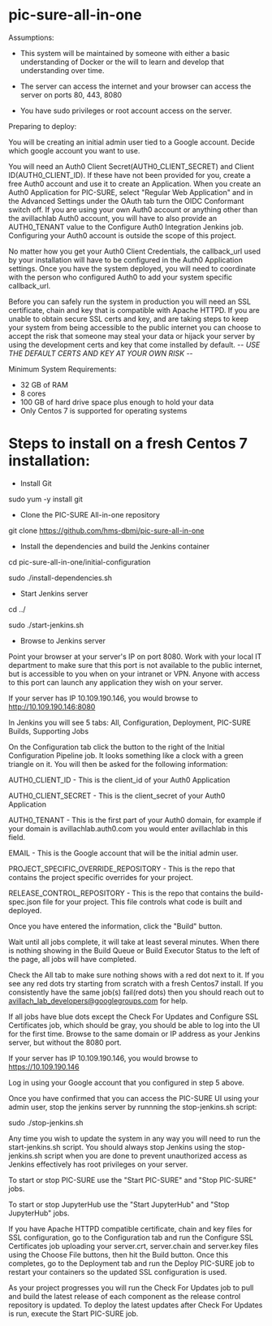 # pic-sure-all-in-one

Assumptions:

- This system will be maintained by someone with either a basic understanding of Docker or the will to learn and develop that understanding over time.

- The server can access the internet and your browser can access the server on ports 80, 443, 8080

- You have sudo privileges or root account access on the server.

Preparing to deploy:

You will be creating an initial admin user tied to a Google account. Decide which google account you want to use.

You will need an Auth0 Client Secret(AUTH0_CLIENT_SECRET) and Client ID(AUTH0_CLIENT_ID). If these have not been provided for you, create a free Auth0 account and use it to create an Application. When you create an Auth0 Application for PIC-SURE, select "Regular Web Application" and in the Advanced Settings under the OAuth tab turn the OIDC Conformant switch off. If you are using your own Auth0 account or anything other than the avillachlab Auth0 account, you will have to also provide an AUTH0_TENANT value to the Configure Auth0 Integration Jenkins job. Configuring your Auth0 account is outside the scope of this project. 

No matter how you get your Auth0 Client Credentials, the callback_url used by your installation will have to be configured in the Auth0 Application settings. Once you have the system deployed, you will need to coordinate with the person who configured Auth0 to add your system specific callback_url.

Before you can safely run the system in production you will need an SSL certificate, chain and key that is compatible with Apache HTTPD. If you are unable to obtain secure SSL certs and key, and are taking steps to keep your system from being accessible to the public internet you can choose to accept the risk that someone may steal your data or hijack your server by using the development certs and key that come installed by default. -- *USE THE DEFAULT CERTS AND KEY AT YOUR OWN RISK* --


Minimum System Requirements:

- 32 GB of RAM
- 8 cores
- 100 GB of hard drive space plus enough to hold your data
- Only Centos 7 is supported for operating systems

# Steps to install on a fresh Centos 7 installation:

- Install Git

sudo yum -y install git

- Clone the PIC-SURE All-in-one repository

git clone https://github.com/hms-dbmi/pic-sure-all-in-one

- Install the dependencies and build the Jenkins container

cd pic-sure-all-in-one/initial-configuration

sudo ./install-dependencies.sh

- Start Jenkins server

cd ../

sudo ./start-jenkins.sh

- Browse to Jenkins server

Point your browser at your server's IP on port 8080. Work with your local IT department to make sure that this port is not available to the public internet, but is accessible to you when on your intranet or VPN. Anyone with access to this port can launch any application they wish on your server.

If your server has IP 10.109.190.146, you would browse to http://10.109.190.146:8080

In Jenkins you will see 5 tabs: All, Configuration, Deployment, PIC-SURE Builds, Supporting Jobs

On the Configuration tab click the button to the right of the Initial Configuration Pipeline job. It looks something like a clock with a green triangle on it. You will then be asked for the following information:

AUTH0_CLIENT_ID - This is the client_id of your Auth0 Application

AUTH0_CLIENT_SECRET - This is the client_secret of your Auth0 Application

AUTH0_TENANT - This is the first part of your Auth0 domain, for example if your domain is avillachlab.auth0.com you would enter avillachlab in this field.

EMAIL - This is the Google account that will be the initial admin user.

PROJECT_SPECIFIC_OVERRIDE_REPOSITORY - This is the repo that contains the project specific overrides for your project.

RELEASE_CONTROL_REPOSITORY - This is the repo that contains the build-spec.json file for your project. This file controls what code is built and deployed.

Once you have entered the information, click the "Build" button.

Wait until all jobs complete, it will take at least several minutes. When there is nothing showing in the Build Queue or Build Executor Status to the left of the page, all jobs will have completed.

Check the All tab to make sure nothing shows with a red dot next to it. If you see any red dots try starting from scratch with a fresh Centos7 install. If you consistently have the same job(s) fail(red dots) then you should reach out to avillach_lab_developers@googlegroups.com for help.

If all jobs have blue dots except the Check For Updates and Configure SSL Certificates job, which should be gray, you should be able to log into the UI for the first time. Browse to the same domain or IP address as your Jenkins server, but without the 8080 port.

If your server has IP 10.109.190.146, you would browse to https://10.109.190.146

Log in using your Google account that you configured in step 5 above.

Once you have confirmed that you can access the PIC-SURE UI using your admin user, stop the jenkins server by runnning the stop-jenkins.sh script:

sudo ./stop-jenkins.sh

Any time you wish to update the system in any way you will need to run the start-jenkins.sh script. You should always stop Jenkins using the stop-jenkins.sh script when you are done to prevent unauthorized access as Jenkins effectively has root privileges on your server.

To start or stop PIC-SURE use the "Start PIC-SURE" and "Stop PIC-SURE" jobs.

To start or stop JupyterHub use the "Start JupyterHub" and "Stop JupyterHub" jobs.

If you have Apache HTTPD compatible certificate, chain and key files for SSL configuration, go to the Configuration tab and run the Configure SSL Certificates job uploading your server.crt, server.chain and server.key files using the Choose File buttons, then hit the Build button. Once this completes, go to the Deployment tab and run the Deploy PIC-SURE job to restart your containers so the updated SSL configuration is used.

As your project progresses you will run the Check For Updates job to pull and build the latest release of each component as the release control repository is updated. To deploy the latest updates after Check For Updates is run, execute the Start PIC-SURE job.

